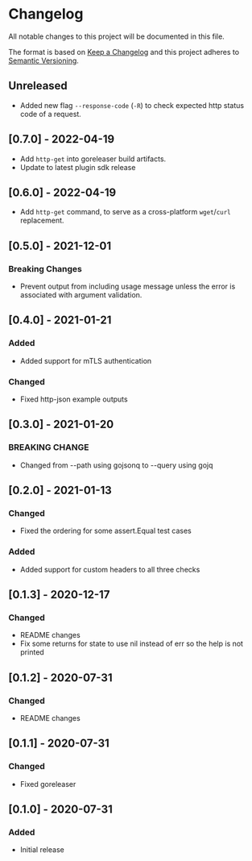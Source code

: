# Changelog
All notable changes to this project will be documented in this file.

The format is based on [Keep a Changelog](http://keepachangelog.com/en/1.0.0/)
and this project adheres to [Semantic
Versioning](http://semver.org/spec/v2.0.0.html).

## Unreleased
- Added new flag `--response-code` (`-R`) to check expected http status code of a request.

## [0.7.0] - 2022-04-19

- Add `http-get` into goreleaser build artifacts.
- Update to latest plugin sdk release

## [0.6.0] - 2022-04-19

- Add `http-get` command, to serve as a cross-platform `wget`/`curl` replacement.

## [0.5.0] - 2021-12-01

### Breaking Changes
- Prevent output from including usage message unless the error is associated with argument validation.


## [0.4.0] - 2021-01-21

### Added
- Added support for mTLS authentication

### Changed
- Fixed http-json example outputs

## [0.3.0] - 2021-01-20

### BREAKING CHANGE
- Changed from --path using gojsonq to --query using gojq

## [0.2.0] - 2021-01-13

### Changed
- Fixed the ordering for some assert.Equal test cases

### Added
- Added support for custom headers to all three checks

## [0.1.3] - 2020-12-17

### Changed
- README changes
- Fix some returns for state to use nil instead of err so the help is not printed

## [0.1.2] - 2020-07-31

### Changed
- README changes

## [0.1.1] - 2020-07-31

### Changed
- Fixed goreleaser

## [0.1.0] - 2020-07-31

### Added
- Initial release

